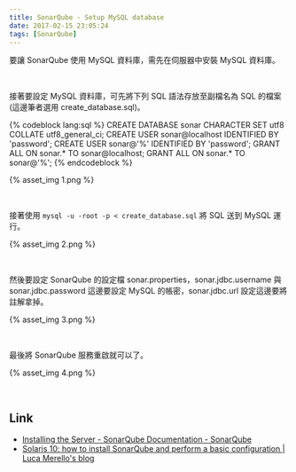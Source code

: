 ```yaml
---
title: SonarQube - Setup MySQL database
date: 2017-02-15 23:05:24
tags: [SonarQube]
---
```


要讓 SonarQube 使用 MySQL 資料庫，需先在伺服器中安裝 MySQL 資料庫。  

<!-- More -->

<br/>


接著要設定 MySQL 資料庫，可先將下列 SQL 語法存放至副檔名為 SQL 的檔案 (這邊筆者選用 create_database.sql)。  

{% codeblock lang:sql %}
CREATE DATABASE sonar CHARACTER SET utf8 COLLATE utf8_general_ci;
CREATE USER sonar@localhost IDENTIFIED BY 'password';
CREATE USER sonar@'%' IDENTIFIED BY 'password';
GRANT ALL ON sonar.* TO sonar@localhost;
GRANT ALL ON sonar.* TO sonar@'%';
{% endcodeblock %}

{% asset_img 1.png %}

<br/>


接著使用 `mysql -u -root -p < create_database.sql` 將 SQL 送到 MySQL 運行。  

{% asset_img 2.png %}

<br/>


然後要設定 SonarQube 的設定檔 sonar.properties，sonar.jdbc.username 與 sonar.jdbc.password 這邊要設定 MySQL 的帳密，sonar.jdbc.url 設定這邊要將註解拿掉。   

{% asset_img 3.png %}

<br/>


最後將 SonarQube 服務重啟就可以了。  

{% asset_img 4.png %}

<br/>


Link
----
* [Installing the Server - SonarQube Documentation - SonarQube](https://docs.sonarqube.org/display/SONAR/Installing+the+Server)
* [Solaris 10: how to install SonarQube and perform a basic configuration | Luca Merello's blog](https://lucamerello.wordpress.com/2014/08/06/solaris-10-how-to-install-sonarqube-and-perform-a-basic-configuration/)
